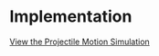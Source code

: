 # Implementation

[View the Projectile Motion Simulation](https://mg-2025p03.github.io/physics/Physics/1%20Mechanics/pSimulation.html)
